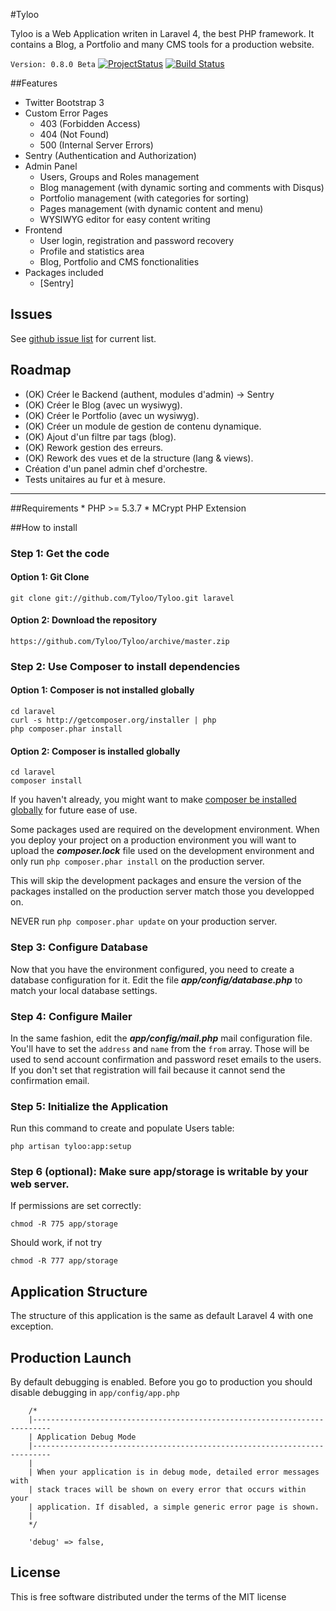 #Tyloo

Tyloo is a Web Application writen in Laravel 4, the best PHP framework. It contains a Blog, a Portfolio and many CMS tools for a production website.

`Version: 0.8.0 Beta` [![ProjectStatus](http://stillmaintained.com/Tyloo/Tyloo.png)](http://stillmaintained.com/Tyloo/Tyloo)
[![Build Status](https://api.travis-ci.org/Tyloo/Tyloo.png)](https://travis-ci.org/Tyloo/Tyloo)

##Features
* Twitter Bootstrap 3
* Custom Error Pages
	* 403 (Forbidden Access)
	* 404 (Not Found)
	* 500 (Internal Server Errors)
* Sentry (Authentication and Authorization)
* Admin Panel
	* Users, Groups and Roles management
	* Blog management (with dynamic sorting and comments with Disqus)
	* Portfolio management (with categories for sorting)
	* Pages management (with dynamic content and menu)
	* WYSIWYG editor for easy content writing
* Frontend
	* User login, registration and password recovery
	* Profile and statistics area
	* Blog, Portfolio and CMS fonctionalities
* Packages included
	* [Sentry]

## Issues
See [github issue list](https://github.com/Tyloo/Tyloo/issues) for current list.

## Roadmap
* (OK) Créer le Backend (authent, modules d'admin) -> Sentry
* (OK) Créer le Blog (avec un wysiwyg).
* (OK) Créer le Portfolio (avec un wysiwyg).
* (OK) Créer un module de gestion de contenu dynamique.
* (OK) Ajout d'un filtre par tags (blog).
* (OK) Rework gestion des erreurs.
* (OK) Rework des vues et de la structure (lang & views).
* Création d'un panel admin chef d'orchestre.
* Tests unitaires au fur et à mesure.

-----

##Requirements
	* PHP >= 5.3.7
	* MCrypt PHP Extension

##How to install
### Step 1: Get the code
#### Option 1: Git Clone
	git clone git://github.com/Tyloo/Tyloo.git laravel

#### Option 2: Download the repository
    https://github.com/Tyloo/Tyloo/archive/master.zip

### Step 2: Use Composer to install dependencies
#### Option 1: Composer is not installed globally
    cd laravel
	curl -s http://getcomposer.org/installer | php
	php composer.phar install

#### Option 2: Composer is installed globally
    cd laravel
	composer install

If you haven't already, you might want to make [composer be installed globally](http://getcomposer.org/doc/00-intro.md#globally) for future ease of use.

Some packages used are required on the development environment. When you deploy your project on a production environment you will want to upload the ***composer.lock*** file used on the development environment and only run `php composer.phar install` on the production server.

This will skip the development packages and ensure the version of the packages installed on the production server match those you developped on.

NEVER run `php composer.phar update` on your production server.

### Step 3: Configure Database
Now that you have the environment configured, you need to create a database configuration for it. Edit the file ***app/config/database.php*** to match your local database settings.

### Step 4: Configure Mailer
In the same fashion, edit the ***app/config/mail.php*** mail configuration file. You'll have to set the `address` and `name` from the `from` array. Those will be used to send account confirmation and password reset emails to the users.
If you don't set that registration will fail because it cannot send the confirmation email.

### Step 5: Initialize the Application
Run this command to create and populate Users table:

	php artisan tyloo:app:setup

### Step 6 (optional): Make sure app/storage is writable by your web server.
If permissions are set correctly:

    chmod -R 775 app/storage

Should work, if not try

    chmod -R 777 app/storage

## Application Structure
The structure of this application is the same as default Laravel 4 with one exception.

## Production Launch
By default debugging is enabled. Before you go to production you should disable debugging in `app/config/app.php`

```
    /*
    |--------------------------------------------------------------------------
    | Application Debug Mode
    |--------------------------------------------------------------------------
    |
    | When your application is in debug mode, detailed error messages with
    | stack traces will be shown on every error that occurs within your
    | application. If disabled, a simple generic error page is shown.
    |
    */

    'debug' => false,
```

## License
This is free software distributed under the terms of the MIT license